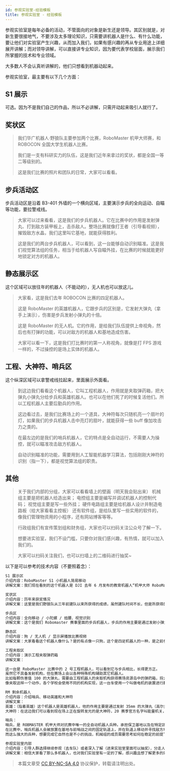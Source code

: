 ```yaml
---
id: 参观实验室-经验模板
title: 参观实验室 - 经验模板
---
```


参观实验室是每年必备的活动，不管面向的对象是新生还是领导。其区别就是，对新生要很接地气，不要涉及太多理论知识，只需要讲机器人是什么、有什么功能，要让他们对实验室产生兴趣，从而加入我们，如果有感兴趣的再从专业用途上详细展开讲解；而对领导讲解，可以直接讲专业知识，因为要代表学校层面，展示我们所掌握的技术和专业领域。

大多数人不会认真听讲解的，他们只想看到机器动起来。

参观实验室，最主要有以下几个方面：

## S1 展示

可选。因为不是我们自己的作品，所以不必讲解，只需开动起来吸引人就行了。

## 奖状区

> 我们华广机器人·野狼队主要参加两个比赛，RoboMaster 机甲大师赛，和 ROBOCON 全国大学生机器人比赛。
>
> 我们是一支有科研实力的队伍，这是我们近年来拿过的奖状，都是全国一等二等级别的。
>
> 这是我们比赛的照片和团队的日常，大家可以看看。

## 步兵活动区

步兵活动区是沿着 B3-401 外墙的一个横向区域，主要演示步兵的全向运动、自瞄等功能，要拉警戒线。

> 大家可以过来看看，这是我们的步兵机器人。它在比赛中的作用是发射弹丸、打到敌方装甲板上，击杀敌人。整场比赛就像打王者（引导看视频），摧毁敌方水晶，我们这里叫它基地，就能获得胜利。
>
> 这是我们的两台步兵机器人，可以看到，这一台能够自动识别瞄准。这是我们视觉算法组的任务，相当于给机器人写自瞄外挂，在比赛的时候就能更好地锁定对方的机器人。

## 静态展示区

这个区域可以放往年的机器人（不能动的），无人机也可以放这儿。

> 大家看，这是我们去年 ROBOCON 比赛的四足机器人。
>
> 这是 RoboMaster 的英雄机器人，它跟步兵的区别是，它发射大弹丸（拿手上演示），伤害是步兵发射小弹丸的十倍。
>
> 这是 RoboMaster 的无人机。它的作用，是给我们队伍提供上帝视角，然后也有打弹的功能，可以对敌方的机器人和基地造成伤害。
>
> 大家可以看一下，这是我们打比赛时的第一人称视角，就像是打 FPS 游戏一样的，不过操控的是场上实体的机器人。

## 工程、大神符、哨兵区

这个纵深区域可以拿警戒线拉起来，里面展示外面看。

> 到这边我们看看这个机器人，它叫工程机器人，作用就是夹取弹药箱，把大弹丸小弹丸分给步兵和英雄机器人。也可以在他们死了的时候复活他们。所以工程机器人主要后勤兵的作用。
>
> 这边看过去，是我们比赛场上的一个道具，大神符每次只随机亮一个扇叶的灯，如果我们的步兵机器人击中亮灯的扇叶，就能获得一些 buff 像加攻击力之类的。
>
> 在最左边的是我们的哨兵机器人，它的特点是全自动运行，不需要人为操控，就可以瞄准攻击敌方机器人。
>
> 自动识别瞄准的功能，需要用到人工智能机器学习算法，包括刚刚大神符的识别（指一下），都是视觉算法组的职责。

## 其他

> 关于我们内部的分组，大家可以看看墙上的壁画（明天我会贴出来）
> 机械组主要是把机器人给造出来；
> 电控组主要是编写并调试机器人的控制代码；
> 视觉组主要是写一些外挂；
> 硬件电路组主要是给机器人设计并制造电路板（给大家看看主控板）
> 还有软件组，是给队里写一些实用的软件的，像我们管理物资用的小程序，还有网站博客等等。
>
> 行政组我们有宣传策划组和财务组，大家也可以扫码关注公众号了解一下。
>
> 想要进实验室，我们不设门槛，只要你对我们感兴趣，有热情，就可以加入我们的。
>
> 大家可以扫码关注我们，也可以扫墙上的二维码进行抽奖~

以下是可以参考的技术内容（不要照着念）：

```markdown
S1 展示区
介绍内容：RoboMaster S1 小机器人简易移动
讲解文案：我们现在看到的这个机器人是 DJI 去年 6 月发布的教育机器人“机甲大师 RoboMasterS1“，相信大家都知道 Robomaster 机甲大师赛，S1 机器人就是源自于 Robomaster 赛事。DJI 基于这项赛事中的探索和积累，研发出 S1 并进行推广，让大家都能亲身体会到机器人的魅力。有兴趣的同学可以试着体验一下（手机 app 操控体验）

奖状区
介绍内容：历年来获奖情况
讲解文案：这里是我们野狼队从三年前建队以来所获得的成绩，虽然建队时间不长，但是所获得的成就大家有目共睹。这里一二三等奖都有，说明了我们队伍具有一定科研实力，也期待你们的加入能为我们注入更多新的能量。（对着奖状解说）

步兵区
介绍内容：全向移动 / 小陀螺 / 扭腰、视觉识别
讲解文案：这个是我们 Robomaster 赛事里面的步兵机器人，步兵的作用主要是通过发射小弹丸攻击敌方机器人，这个枪口就是发射小弹丸的地方（指着位置）。步兵具有高灵活度，是所有机器人中灵敏度最高的一个。他可以进行全方位的移动，现在看它来表演一个”小陀螺旋转“和扭腰……（演示）除此之外，步兵机器人还可以进行视觉识别，比如说自瞄，通俗来说就是能够自动瞄准某个物体而跟着他移动。

静态区
介绍内容：狗 / 无人机 / 显示屏播放比赛视频
讲解文案：大家看看这个机器人像什么？是的有点像一只狗，这个是四足机器人的一种，是之前参加 robocon 赛事的参赛机器人。还有这个是 空中机器人，他也是机器人的一种。大家看了那么多机器人，是不是对机器人的形态认知又刷新了呢？这些机器人的功能，大家可以看看我们的比赛视频。

工程夹取区
介绍内容：演示工程夹取弹药箱
讲解文案：

这一台是 RoboMaster 比赛中的 2 号工程机器人，可以看到它与步兵相比，长得更方正。
虽然它不具备发射机构，但在赛场上会以各种特殊机构辅助其它机器人。
比如每颗伤害值 100 的大弹丸，需要由工程机器人的夹取机构获得赛场资源岛中的弹药箱，将大弹丸收集起来后，补给给英雄机器人。当我方的步兵机器人及其它地面机器人被伤害至战亡后，往往会停留在场地中央，这时工程机器人可以使用它的救援机构将步兵机器人拖回至我方的补给区进行复活。
像夹取这样一个动作，各个学校会使用不同的机构实现，这一台车使用一个叫做电机的装置进行翻转取弹的夹爪，以及一个气缸的执行元件实现夹紧弹药箱的动作。

RM 剩余机器人
介绍内容：介绍哨兵、移动英雄和大神符
讲解文案：
英雄：（指着英雄）这个机器人是英雄机器人，他的作用主要是通过发射 35mm 的大弹丸（高尔夫球实物）攻击敌方机器人，这个枪口就是发射大弹丸的地方（指着位置），其和步兵机器人类似，但相比之下英雄机器人会比步兵机器人具有更高的伤害，同时血量也会略高于步兵，但灵活性以及射速都低于步兵机器人。如果把步兵看做能持续输出血量少的游击兵，那么英雄机器人就是既有爆发杀伤能力，又有一定坦度的战士，在比赛上经常和步兵机器人一起组织进攻。
大神符：在这边我们可以看到现在场上正在旋转发光的是大神符，20 赛季官方名字叫能量机关，由于大神符高难度的激活方式和过往赛季的名称，仍有多数 RM 参赛者称它为大神符。大神符在比赛中提供高额增益效果，需要我方步兵机器人通过特定方式激活大神符，直接提升步兵英雄攻击力和防御力。在比赛场中先激活大神符的一方往往拥有着巨大的优势，是拿下比赛胜利的重要因素（吹水的，觉得不合适可以改）。而激活大神符所需的关键算法，由我们视觉算法组成员负责，需要扎实的数学线代概率伦知识功底，对大神符或者是数学逻辑感兴趣的同学，可以扫描这边二维码观看视觉算法组教程，了解报名我们视觉算法组，谢谢大家！！接下来请大家继续往下参观，

哨兵：
哨兵，是 ROBMASTER 机甲大师对抗赛中唯一的全自动机器人兵种。承担保卫基地以及在特定区域能掩护己方队友的职能。
在比赛中，哨兵机器人会被放置在基地与前哨战之间的固定轨道上，并在轨道上移动并寻找敌方地面机器人进行歼灭。尽管哨兵并没有配置操作手，但规则赋予了它比赛之中最高之一的血量与载弹量。同时区别与其他机器人，装备了双枪管，使哨兵拥有无与伦比的火力，成为了赛场上不可小觑的一股力量。而往届赛场上哨兵的数次拿下全场 MVP 的记录也在印证了这一点。作为比赛中体积最小最轻的机器人，却也是赛场上强有力的生力军。
而这么强大的兵种，想要完成它自然也是不小的挑战，机械组的成员需要思考如何在稳定的前提下将相当多的系统整合到那么小的体积内让它们工作时各司其职，互不干涉：电控组的成员则需要为其规划最优的运动方案，让它在那方寸的轨道上游走自如；视觉组的各位则要为它设计自动瞄准程序，让它在无人操作的情况下也能百发百中。那么，你想来挑战这项艰巨又充满乐趣的项目吗？

参观实验室内部
介绍内容：引导人群选择继续参观（去车队）或者深入了解（进来实验室里面可以抽奖），分走人群
讲解文案：相信大家看了那么多机器人，也对我们实验室有一定的了解，感兴趣且想了解更多的同学可以进入实验室参与抽奖活动，或者参观下一个队伍。
```

> 本篇文章受 [CC BY-NC-SA 4.0](https://creativecommons.org/licenses/by/4.0/deed.zh) 协议保护，转载请注明出处。

